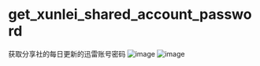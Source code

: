 # get_xunlei_shared_account_password
获取分享社的每日更新的迅雷账号密码
![image](m9kun.com/usr/uploads/2015/08/572274585.jpg)
![image](m9kun.com/usr/uploads/2015/08/708219572.jpg)
